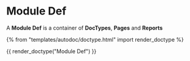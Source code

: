 # Module Def

A **Module Def** is a container of **DocTypes**, **Pages** and **Reports**

{% from "templates/autodoc/doctype.html" import render_doctype %}

{{ render_doctype("Module Def") }}

<!-- jinja --><!-- static -->
